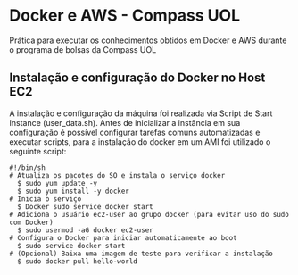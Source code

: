 # Docker e AWS - Compass UOL
Prática para executar os conhecimentos obtidos em Docker e AWS durante o programa de bolsas da Compass UOL
## Instalação e configuração do Docker no Host EC2
A instalação e configuração da máquina foi realizada via Script de Start Instance (user_data.sh). Antes de inicializar a instância em sua configuração é possível 
configurar tarefas comuns automatizadas e executar scripts, para a instalação do docker em um AMI foi utilizado o seguinte script:

```
#!/bin/sh 
# Atualiza os pacotes do SO e instala o serviço docker
  $ sudo yum update -y 
  $ sudo yum install -y docker 
# Inicia o serviço
  $ Docker sudo service docker start
# Adiciona o usuário ec2-user ao grupo docker (para evitar uso do sudo com Docker) 
  $ sudo usermod -aG docker ec2-user 
# Configura o Docker para iniciar automaticamente ao boot
  $ sudo service docker start
# (Opcional) Baixa uma imagem de teste para verificar a instalação 
  $ sudo docker pull hello-world
```
